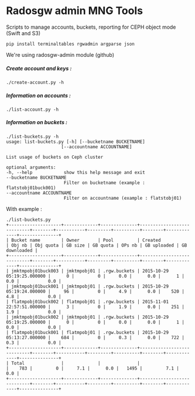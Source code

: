 # Radosgw admin MNG Tools

Scripts to manage accounts, buckets, reporting for CEPH object mode (Swift and S3)

    pip install terminaltables rgwadmin argparse json

We're using radosgw-admin module (github)

##### Create account and keys :

    ./create-account.py -h

#####  Information on accounts :

    ./list-account.py -h

##### Information on buckets :
 
    ./list-buckets.py -h
    usage: list-buckets.py [-h] [--bucketname BUCKETNAME]
                         [--accountname ACCOUNTNAME]
    
    List usage of buckets on Ceph cluster
     
    optional arguments:
    -h, --help            show this help message and exit
    --bucketname BUCKETNAME
                          Filter on bucketname (example : flatstobj01buck001)
    --accountname ACCOUNTNAME
                          Filter on accountname (example : flatstobj01)
 
With example :
 
    ./list-buckets.py
    +--------------------+-------------+--------------+----------------------------+--------+-----------+---------+----------+--------+-------------+---------------+
    | Bucket name        | Owner       | Pool         | Created                    | Obj nb | Obj quota | GB size | GB quota | OPs nb | GB uploaded | GB downloaded |
    +--------------------+-------------+--------------+----------------------------+--------+-----------+---------+----------+--------+-------------+---------------+
    | jmktmpobj01buck003 | jmktmpobj01 | .rgw.buckets | 2015-10-29 05:19:25.000000 |      0 |         0 |     0.0 |      0.0 |      1 |         0.0 |           0.0 |
    | jmktmpobj01buck001 | jmktmpobj01 | .rgw.buckets | 2015-10-29 05:19:24.000000 |     96 |         0 |     4.9 |      0.0 |    520 |         4.8 |           0.0 |
    | flatmpobj01buck002 | flatmpobj01 | .rgw.buckets | 2015-11-01 22:57:51.000000 |      3 |         0 |     1.9 |      0.0 |    251 |         1.9 |           0.0 |
    | jmktmpobj01buck002 | jmktmpobj01 | .rgw.buckets | 2015-10-29 05:19:25.000000 |      0 |         0 |     0.0 |      0.0 |      1 |         0.0 |           0.0 |
    | flatmpobj01buck001 | flatmpobj01 | .rgw.buckets | 2015-10-29 05:13:27.000000 |    684 |         0 |     0.3 |      0.0 |    722 |         0.3 |           0.0 |
    +--------------------+-------------+--------------+----------------------------+--------+-----------+---------+----------+--------+-------------+---------------+
    | Total              |             |              |                            |    783 |         0 |     7.1 |      0.0 |   1495 |         7.1 |           0.0 |
    +--------------------+-------------+--------------+----------------------------+--------+-----------+---------+----------+--------+-------------+---------------+
